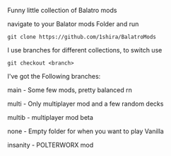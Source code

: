 Funny little collection of Balatro mods

navigate to your Balator mods Folder and run
```
git clone https://github.com/1shira/BalatroMods
```

I use branches for different collections, to switch use 
```
git checkout <branch>
```

I've got the Following branches:

main - Some few mods, pretty balanced rn

multi - Only multiplayer mod and a few random decks

multib - multiplayer mod beta

none - Empty folder for when you want to play Vanilla

insanity - POLTERWORX mod
